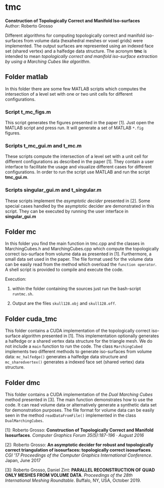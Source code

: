 # tmc

**Construction of Topologically Correct and Manifold Iso-surfaces** \
Author: Roberto Grosso

Different algorithms for computing topologically correct and manifold iso-surfaces from volume data (hexahedral meshes or voxel grids) were implemented. The output surfaces are represented using an indexed face set (shared vertex) and a halfedge data structure. The acronym **tmc** is intended to mean *topologically correct and manifold iso-surface extraction by using a Marching Cubes like algorithm*.

## Folder matlab

In this folder there are some few MATLAB scripts which computes the intersection of a level set with one or two unit cells for different configurations.

### Script t_mc_figs.m

This script generates the figures presented in the paper [1]. Just open the MATLAB script and press run. It will generate a set of  MATLAB `*.fig` figures. 

### Scripts t_mc_gui.m and t_mc.m

These scripts compute the intersection of a level set with a unit cell for different configurations as described in the paper [1]. They contain a user interface to facilitate the usage and visualize different cases for different configurations. In order to run the script use MATLAB and run the script **tmc_gui.m**.

### Scripts singular_gui.m and t_singular.m

These scripts implement the *asymptotic decider* presented in [2]. Some special cases handled by the asymptotic decider are demonstrated in this script. They can be executed by running the user interface in **singular_gui.m**

## Folder mc

In this folder you find the main function in tmc.cpp and the classes in MarchingCubes.h and MarchingCubes.cpp which compute the topologically correct iso-surface from volume data as presented in [1]. Furthermore, a small data set used in the paper. The file format used for the volume data can be easily read from the method which overload the `function operator`. A shell script is provided to compile and execute the code.

Execution:  

1) within the folder containing the sources just run the bash-script `runtmc.sh`.

2) Output are the files `skull128.obj` and `skull128.off`.

## Folder cuda_tmc

This folder contains a CUDA implementation of the topologically correct iso-surface algorithm presented in [1]. This implementation optionally generates a halfedge or a shared vertex data structure for the triangle mesh. We do not include a `main` function to run the code. The class `MarchingCubed` implements two different methods to generate iso-surfaces from volume data: `mc_halfedge()` generates a halfedge data structure and `mc_sharedvertex()` generates a indexed face set (shared vertex) data structure.

## Folder dmc

This folder contains a CUDA implementation of the *Dual Marching Cubes* method presented in [3]. The main function demonstrates how to use the code. It can read volume data or alternatively generate a synthetic data set for demonstration purposes. The file format for volume data can be easily seen in the method `readDataFromFile()` implemented in the class `DualMarchingCubes`.

[1]: Roberto Grosso: **Construction of Topologically Correct and Manifold Isosurfaces**. *Computer Graphics Forum 35(5):187-196 · August 2016*

[2]: Roberto Grosso: **An asymptotic decider for robust and topologically correct triangulation of isosurfaces: topologically correct isosurfaces**. *CGI '17 Proceedings of the Computer Graphics International Conference*. Japan, June 2017

[3]: Roberto Grosso, Daniel Zint: **PARALLEL RECONSTRUCTION OF QUAD ONLY MESHES FROM VOLUME DATA**. *Proceedings of the 28th International Meshing Roundtable*. Buffalo, NY, USA, October 2019.

